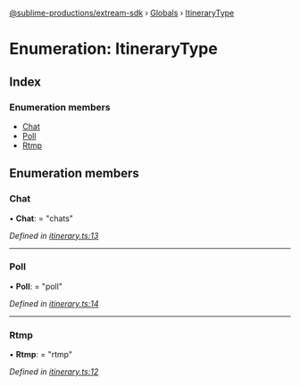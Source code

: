 [@sublime-productions/extream-sdk](../README.md) › [Globals](../globals.md) › [ItineraryType](itinerarytype.md)

# Enumeration: ItineraryType

## Index

### Enumeration members

* [Chat](itinerarytype.md#chat)
* [Poll](itinerarytype.md#poll)
* [Rtmp](itinerarytype.md#rtmp)

## Enumeration members

###  Chat

• **Chat**: = "chats"

*Defined in [itinerary.ts:13](https://github.com/Extream-SaaS/ex-sdk/blob/c4dac15/src/itinerary.ts#L13)*

___

###  Poll

• **Poll**: = "poll"

*Defined in [itinerary.ts:14](https://github.com/Extream-SaaS/ex-sdk/blob/c4dac15/src/itinerary.ts#L14)*

___

###  Rtmp

• **Rtmp**: = "rtmp"

*Defined in [itinerary.ts:12](https://github.com/Extream-SaaS/ex-sdk/blob/c4dac15/src/itinerary.ts#L12)*
